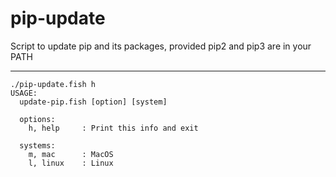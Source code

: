# pip-update

Script to update pip and its packages, provided pip2 and pip3 are in your PATH

---

``` fish
./pip-update.fish h
USAGE:
  update-pip.fish [option] [system]

  options:
    h, help     : Print this info and exit

  systems:
    m, mac      : MacOS
    l, linux    : Linux
```